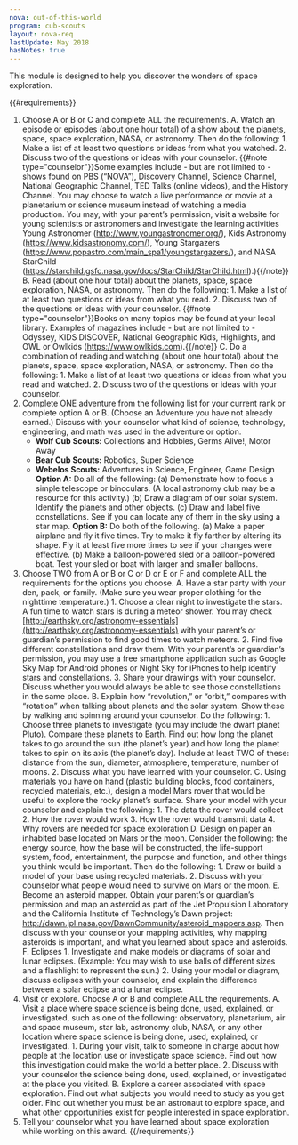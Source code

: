 ```yaml
---
nova: out-of-this-world
program: cub-scouts
layout: nova-req
lastUpdate: May 2018
hasNotes: true
---
```


This module is designed to help you discover the wonders of space exploration.

{{#requirements}}
1. Choose A or B or C and complete ALL the requirements.
    A. Watch an episode or episodes (about one hour total) of a show about the planets, space, space exploration, NASA, or astronomy. Then do the following:
        1. Make a list of at least two questions or ideas from what you watched.
        2. Discuss two of the questions or ideas with your counselor.
        {{#note type="counselor"}}Some examples include - but are not limited to - shows found on PBS (“NOVA”), Discovery Channel, Science Channel, National Geographic Channel, TED Talks (online videos), and the History Channel. You may choose to watch a live performance or movie at a planetarium or science museum instead of watching a media production. You may, with your parent’s permission, visit a website for young scientists or astronomers and investigate the learning activities Young Astronomer (http://www.youngastronomer.org/), Kids Astronomy (https://www.kidsastronomy.com/), Young Stargazers (https://www.popastro.com/main_spa1/youngstargazers/), and NASA StarChild (https://starchild.gsfc.nasa.gov/docs/StarChild/StarChild.html).){{/note}}
    B. Read (about one hour total) about the planets, space, space exploration, NASA, or astronomy. Then do the following:
        1. Make a list of at least two questions or ideas from what you read.
        2. Discuss two of the questions or ideas with your counselor.
        {{#note type="counselor"}}Books on many topics may be found at your local library. Examples of magazines include - but are not limited to - Odyssey, KIDS DISCOVER, National Geographic Kids, Highlights, and OWL or Owlkids (https://www.owlkids.com).{{/note}}
    C. Do a combination of reading and watching (about one hour total) about the planets, space, space exploration, NASA, or astronomy. Then do the following:
        1. Make a list of at least two questions or ideas from what you read and watched.
        2. Discuss two of the questions or ideas with your counselor.
2. Complete ONE adventure from the following list for your current rank or complete option A or B. (Choose an Adventure you have not already earned.) Discuss with your counselor what kind of science, technology, engineering, and math was used in the adventure or option.
    * **Wolf Cub Scouts:** Collections and Hobbies, Germs Alive!, Motor Away
    * **Bear Cub Scouts:** Robotics, Super Science
    * **Webelos Scouts:** Adventures in Science, Engineer, Game Design
    **Option A:** Do all of the following:
        (a) Demonstrate how to focus a simple telescope or binoculars. (A local astronomy club may be a resource for this activity.)
        (b) Draw a diagram of our solar system. Identify the planets and other objects.
        (c) Draw and label five constellations. See if you can locate any of them in the sky using a star map.
    **Option B:** Do both of the following.
        (a) Make a paper airplane and fly it five times. Try to make it fly farther by altering its shape. Fly it at least five more times to see if your changes were effective.
        (b) Make a balloon-powered sled or a balloon-powered boat. Test your sled or boat with larger and smaller balloons.
3. Choose TWO from A or B or C or D or E or F and complete ALL the requirements for the options you choose.
    A. Have a star party with your den, pack, or family. (Make sure you wear proper clothing for the nighttime temperature.)
        1. Choose a clear night to investigate the stars. A fun time to watch stars is during a meteor shower. You may check [http://earthsky.org/astronomy-essentials](http://earthsky.org/astronomy-essentials) with your parent’s or guardian’s permission to find good times to watch meteors.
        2. Find five different constellations and draw them. With your parent’s or guardian’s permission, you may use a free smartphone application such as Google Sky Map for Android phones or Night Sky for iPhones to help identify stars and constellations.
        3. Share your drawings with your counselor. Discuss whether you would always be able to see those constellations in the same place.
    B. Explain how “revolution,” or “orbit,” compares with “rotation” when talking about planets and the solar system. Show these by walking and spinning around your counselor. Do the following:
        1. Choose three planets to investigate (you may include the dwarf planet Pluto). Compare these planets to Earth. Find out how long the planet takes to go around the sun (the planet’s year) and how long the planet takes to spin on its axis (the planet’s day). Include at least TWO of these: distance from the sun, diameter, atmosphere, temperature, number of moons.
        2. Discuss what you have learned with your counselor.
    C. Using materials you have on hand (plastic building blocks, food containers, recycled materials, etc.), design a model Mars rover that would be useful to explore the rocky planet’s surface. Share your model with your counselor and explain the following:
        1. The data the rover would collect
        2. How the rover would work
        3. How the rover would transmit data
        4. Why rovers are needed for space exploration
    D. Design on paper an inhabited base located on Mars or the moon. Consider the following: the energy source, how the base will be constructed, the life-support system, food, entertainment, the purpose and function, and other things you think would be important. Then do the following:
        1. Draw or build a model of your base using recycled materials.
        2. Discuss with your counselor what people would need to survive on Mars or the moon.
    E. Become an asteroid mapper. Obtain your parent’s or guardian’s permission and map an asteroid as part of the Jet Propulsion Laboratory and the California Institute of Technology’s Dawn project: http://dawn.jpl.nasa.gov/DawnCommunity/asteroid_mappers.asp.
        Then discuss with your counselor your mapping activities, why mapping asteroids is important, and what you learned about space and asteroids.
    F. Eclipses
        1. Investigate and make models or diagrams of solar and lunar eclipses. (Example: You may wish to use balls of different sizes and a flashlight to represent the sun.)
        2. Using your model or diagram, discuss eclipses with your counselor, and explain the difference between a solar eclipse and a lunar eclipse.
4. Visit or explore. Choose A or B and complete ALL the requirements.
    A. Visit a place where space science is being done, used, explained, or investigated, such as one of the following: observatory, planetarium, air and space museum, star lab, astronomy club, NASA, or any other location where space science is being done, used, explained, or investigated.
        1. During your visit, talk to someone in charge about how people at the location use or investigate space science. Find out how this investigation could make the world a better place.
        2. Discuss with your counselor the science being done, used, explained, or investigated at the place you visited.
    B. Explore a career associated with space exploration. Find out what subjects you would need to study as you get older. Find out whether you must be an astronaut to explore space, and what other opportunities exist for people interested in space exploration.
5. Tell your counselor what you have learned about space exploration while working on this award.
{{/requirements}}

